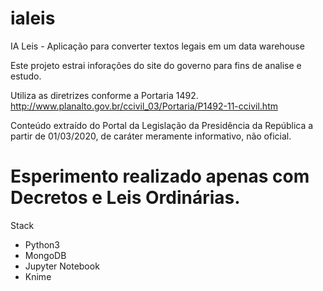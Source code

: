 # ialeis
IA Leis - Aplicação para converter textos legais em um data warehouse

Este projeto estrai inforações do site do governo para fins de analise e estudo.

Utiliza as diretrizes conforme a Portaria 1492.
http://www.planalto.gov.br/ccivil_03/Portaria/P1492-11-ccivil.htm

Conteúdo extraído do Portal da Legislação da Presidência da República 
a partir de 01/03/2020, de caráter meramente informativo, não oficial.

# Esperimento realizado apenas com Decretos e Leis Ordinárias.

Stack
- Python3
- MongoDB
- Jupyter Notebook
- Knime